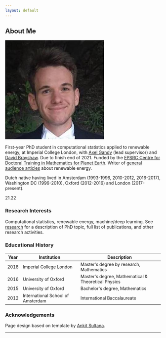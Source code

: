```yaml
---
layout: default
---
```



## About Me 

<img class="profile-picture" src="images/adriaan.jpg">

First-year PhD student in computational statistics applied to renewable energy, at Imperial College London, with [Axel Gandy](http://wwwf.imperial.ac.uk/~agandy/) (lead supervisor) and [David Brayshaw](https://research.reading.ac.uk/meteorology/people/david-brayshaw/). Due to finish end of 2021. Funded by the [EPSRC Centre for Doctoral Training in Mathematics for Planet Earth](https://www.mpecdt.org). Writer of [general audience articles](blog) about renewable energy.

Dutch native having lived in Amsterdam (1993-1996, 2010-2012, 2016-2017), Washington DC (1996-2010), Oxford (2012-2016) and London (2017-present).

21.22


###  Research Interests

Computational statistics, renewable energy, machine/deep learning. See [research](research) for a description of PhD topic, full list of publications, and other research activities.




### Educational History

Year | Institution | Description
----- | ------- | ------------------
2018 | Imperial College London | Master's degree by research, Mathematics
2016 | University of Oxford | Master's degree, Mathematical & Theoretical Physics
2015 | University of Oxford | Bachelor's degree, Mathematics
2012 | International School of Amsterdam | International Baccalaureate




### Acknowledgements

Page design based on template by [Ankit Sultana](https://github.com/ankitsultana).


---
